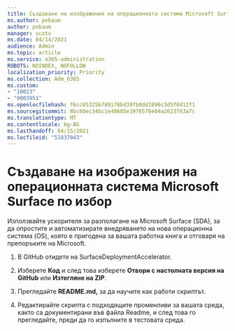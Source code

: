 ```yaml
---
title: Създаване на изображения на операционната система Microsoft Surface по избор
ms.author: pebaum
author: pebaum
manager: scotv
ms.date: 04/14/2021
audience: Admin
ms.topic: article
ms.service: o365-administration
ROBOTS: NOINDEX, NOFOLLOW
localization_priority: Priority
ms.collection: Adm_O365
ms.custom:
- "10023"
- "9003951"
ms.openlocfilehash: f6cc65325b789178bd39fb0dd1896c3d5f0412f1
ms.sourcegitcommit: 8bc60ec34bc1e40685e3976576e04a2623f63a7c
ms.translationtype: MT
ms.contentlocale: bg-BG
ms.lasthandoff: 04/15/2021
ms.locfileid: "51837043"
---
```

# <a name="create-custom-microsoft-surface-operating-system-images"></a>Създаване на изображения на операционната система Microsoft Surface по избор

Използвайте ускорителя за разполагане на Microsoft Surface (SDA), за да опростите и автоматизирате внедряването на нова операционна система (OS), която е пригодена за вашата работна книга и отговаря на препоръките на Microsoft.

1. В GitHub отидете на SurfaceDeploymentAccelerator.

1. Изберете **Код** и след това изберете **Отвори с настолната версия на GitHub** или **Изтегляне на ZIP**.

1. Прегледайте **README.md,** за да научите как работи скриптът.

1. Редактирайте скрипта с подходящите променливи за вашата среда, както са документирани във файла Readme, и след това го прегледайте, преди да го изпълните в тестовата среда.
